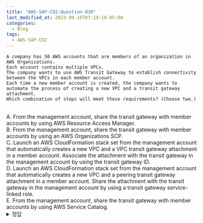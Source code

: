 ```yaml
---
title: "AWS-SAP-CO2-Question-030"
last_modified_at: 2023-08-16T07:19:10-05:00
categories:
  - Blog
tags:
  - AWS-SAP-CO2
---
```


```
A company has 50 AWS accounts that are members of an organization in AWS Organizations.  
Each account contains multiple VPCs.  
The company wants to use AWS Transit Gateway to establish connectivity between the VPCs in each member account.  
Each time a new member account is created, the company wants to automate the process of creating a new VPC and a transit gateway attachment.  
Which combination of steps will meet these requirements? (Choose two.)
```
<br/>
A. From the management account, share the transit gateway with member accounts by using AWS Resource Access Manager.
<br/>
B. From the management account, share the transit gateway with member accounts by using an AWS Organizations SCP.
<br/>
C. Launch an AWS CloudFormation stack set from the management account that automatically creates a new VPC and a VPC transit gateway attachment in a member account. Associate the attachment with the transit gateway in the management account by using the transit gateway ID.
<br/>
D. Launch an AWS CloudFormation stack set from the management account that automatically creates a new VPC and a peering transit gateway attachment in a member account. Share the attachment with the transit gateway in the management account by using a transit gateway service-linked role.
<br/>
E. From the management account, share the transit gateway with member accounts by using AWS Service Catalog.
<br/>
<details>
  <summary>정답</summary>
  site: AC, community: AC(100%)
  <br/>
  CloudFormation: AWS 리소스를 모델링하고 설정하여 리소스 관리 시간을 줄이고 AWS에서 실행되는 애플리케이션에 더 많은 시간을 사용하도록 해 주는 서비스.  
  <br/>
  IaC와 같은 개념
  <br/>
  관리 계정에서 Transit gateway를 공유할 수 있도록 설정하고  
  CloudFormation을 통해서 계정이 생성되면 자동으로 새로운 VPC와 VPC가 Transit gateway에 붙도록 설정하면 됨
</deatils>
